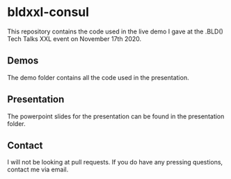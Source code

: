 # bldxxl-consul

This repository contains the code used in the live demo I gave at the .BLD() Tech Talks XXL event on November 17th 2020.

## Demos
The demo folder contains all the code used in the presentation.

## Presentation
The powerpoint slides for the presentation can be found in the presentation folder.

## Contact
I will not be looking at pull requests. If you do have any pressing questions, contact me via email.

